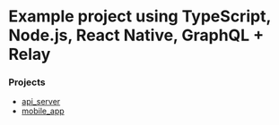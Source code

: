 # Example project using TypeScript, Node.js, React Native, GraphQL + Relay

### Projects
* [api_server](api_server)
* [mobile_app](mobile_app)
